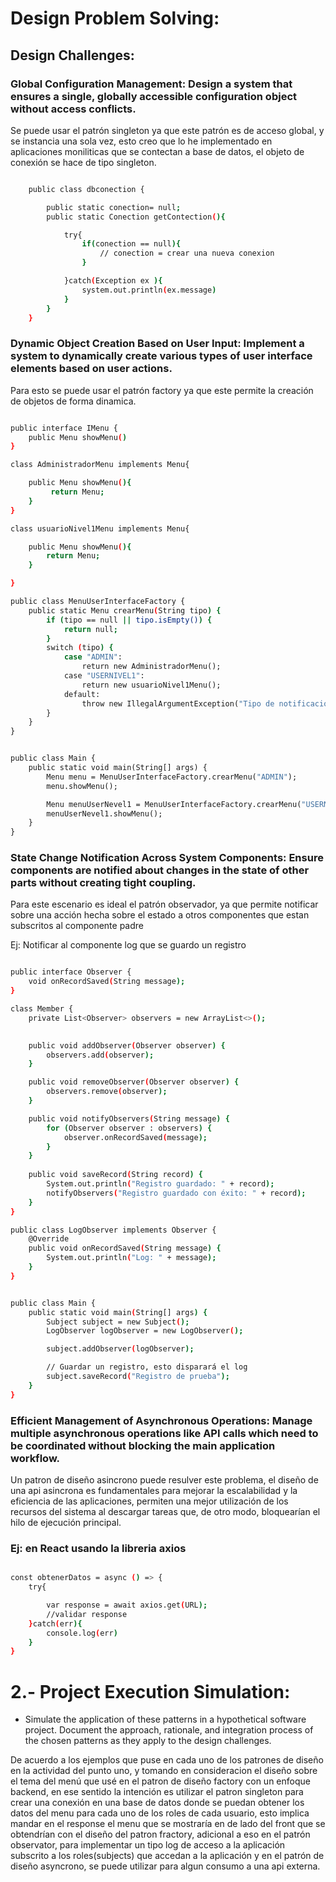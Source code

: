 # Design Problem Solving:


## Design Challenges:

### Global Configuration Management: Design a system that ensures a single, globally accessible configuration object without access conflicts.

Se puede usar el patrón singleton ya que este patrón es de acceso global, y se instancia una sola vez, esto creo que lo he implementado en aplicaciones moniliticas que se contectan a base de datos, el objeto de conexión se hace de tipo singleton.

```bash

    public class dbconection {

        public static conection= null;
        public static Conection getContection(){

            try{    
                if(conection == null){
                    // conection = crear una nueva conexion
                }

            }catch(Exception ex ){
                system.out.println(ex.message)
            }
        }
    }


```


### Dynamic Object Creation Based on User Input: Implement a system to dynamically create various types of user interface elements based on user actions.

Para esto se puede usar el patrón factory ya que este permite la creación de objetos de forma dinamica.

```bash 

public interface IMenu {
    public Menu showMenu()
}

class AdministradorMenu implements Menu{

    public Menu showMenu(){
         return Menu;
    }
}

class usuarioNivel1Menu implements Menu{

    public Menu showMenu(){
        return Menu;
    }

}

public class MenuUserInterfaceFactory {
    public static Menu crearMenu(String tipo) {
        if (tipo == null || tipo.isEmpty()) {
            return null;
        }
        switch (tipo) {
            case "ADMIN":
                return new AdministradorMenu();
            case "USERNIVEL1":
                return new usuarioNivel1Menu();
            default:
                throw new IllegalArgumentException("Tipo de notificación desconocido: " + tipo);
        }
    }
}


public class Main {
    public static void main(String[] args) {
        Menu menu = MenuUserInterfaceFactory.crearMenu("ADMIN");
        menu.showMenu();

        Menu menuUserNevel1 = MenuUserInterfaceFactory.crearMenu("USERNIVEL1");
        menuUserNevel1.showMenu();
    }
}

```

### State Change Notification Across System Components: Ensure components are notified about changes in the state of other parts without creating tight coupling.

Para este escenario es ideal el patrón observador, ya que permite notificar sobre una acción hecha sobre el estado a otros componentes que estan subscritos al componente padre 


Ej: Notificar al componente log que se guardo un registro 

```bash

public interface Observer {
    void onRecordSaved(String message);
}

class Member {
    private List<Observer> observers = new ArrayList<>();

    
    public void addObserver(Observer observer) {
        observers.add(observer);
    }

    public void removeObserver(Observer observer) {
        observers.remove(observer);
    }

    public void notifyObservers(String message) {
        for (Observer observer : observers) {
            observer.onRecordSaved(message);
        }
    }
    
    public void saveRecord(String record) {
        System.out.println("Registro guardado: " + record);
        notifyObservers("Registro guardado con éxito: " + record);
    }
}

public class LogObserver implements Observer {
    @Override
    public void onRecordSaved(String message) {
        System.out.println("Log: " + message);
    }
}


public class Main {
    public static void main(String[] args) {
        Subject subject = new Subject();
        LogObserver logObserver = new LogObserver();

        subject.addObserver(logObserver);

        // Guardar un registro, esto disparará el log
        subject.saveRecord("Registro de prueba");
    }
}

```


### Efficient Management of Asynchronous Operations: Manage multiple asynchronous operations like API calls which need to be coordinated without blocking the main application workflow.
 
 Un patron de diseño asincrono puede resulver este problema, el diseño de una api asincrona es fundamentales para mejorar la escalabilidad y la eficiencia de las aplicaciones, permiten una mejor utilización de los recursos del sistema al descargar tareas que, de otro modo, bloquearían el hilo de ejecución principal.

### Ej: en React usando la libreria axios

```bash

const obtenerDatos = async () => {
    try{

        var response = await axios.get(URL);
        //validar response
    }catch(err){
        console.log(err)
    }
}

```


# 2.- Project Execution Simulation:

- Simulate the application of these patterns in a hypothetical software project. Document the approach, rationale, and integration process of the chosen patterns as they apply to the design challenges.

De acuerdo a los ejemplos que puse en cada uno de los patrones de diseño en la actividad del punto uno, y tomando en consideracion el diseño sobre el tema del menú que usé en el patron de diseño factory con un enfoque backend, en ese sentido la intención es utilizar el patron singleton para crear una conexión en una base de datos donde se puedan obtener los datos del menu para cada uno de los roles de cada usuario, esto implica mandar en el response el menu que se mostraría en de lado del front que se obtendrían con el diseño del patron fractory, adicional a eso en el patrón observator, para implementar un tipo log de acceso a la aplicación subscrito a los roles(subjects) que accedan a la aplicación  y en el patrón de diseño asyncrono, se puede utilizar para algun consumo a una api externa. 